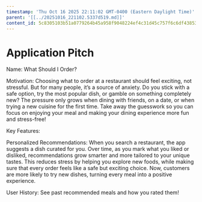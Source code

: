 ```yaml
---
timestamp: 'Thu Oct 16 2025 22:11:02 GMT-0400 (Eastern Daylight Time)'
parent: '[[../20251016_221102.5337d519.md]]'
content_id: 5c8305103b51a0779264b45a958f9048224ef4c31d45c757f6c6df43853b2c6f
---
```


# Application Pitch

Name: What Should I Order?

Motivation: Choosing what to order at a restaurant should feel exciting, not stressful. But for many people, it’s a source of anxiety. Do you stick with a safe option, try the most popular dish, or gamble on something completely new? The pressure only grows when dining with friends, on a date, or when trying a new cuisine for the first time. Take away the guesswork so you can focus on enjoying your meal and making your dining experience more fun and stress-free!

Key Features:

Personalized Recommendations: When you search a restaurant, the app suggests a dish curated for you. Over time, as you mark what you liked or disliked, recommendations grow smarter and more tailored to your unique tastes. This reduces stress by helping you explore new foods, while making sure that every order feels like a safe but exciting choice. Now, customers are more likely to try new dishes, turning every meal into a positive experience.

User History: See past recommended meals and how you rated them!
